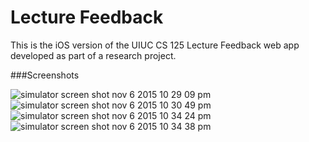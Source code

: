 # Lecture Feedback
This is the iOS version of the UIUC CS 125 Lecture Feedback web app developed as part of a research project. 

###Screenshots

![simulator screen shot nov 6 2015 10 29 09 pm](https://cloud.githubusercontent.com/assets/5067214/11013530/eae10208-84d6-11e5-9dc5-fd38aa4a94af.png)
![simulator screen shot nov 6 2015 10 30 49 pm](https://cloud.githubusercontent.com/assets/5067214/11013527/eadd9668-84d6-11e5-965b-b37e7d6b4477.png)
![simulator screen shot nov 6 2015 10 34 24 pm](https://cloud.githubusercontent.com/assets/5067214/11013528/eadf11dc-84d6-11e5-8789-e6abe525184e.png)
![simulator screen shot nov 6 2015 10 34 38 pm](https://cloud.githubusercontent.com/assets/5067214/11013529/eadfc1e0-84d6-11e5-8b53-894fab6937c2.png)

